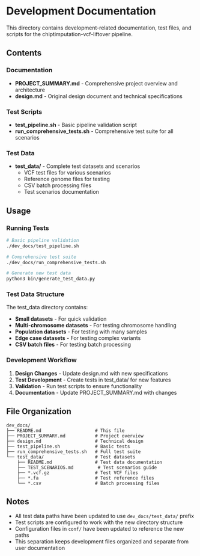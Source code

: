 # Development Documentation

This directory contains development-related documentation, test files, and scripts for the chiptimputation-vcf-liftover pipeline.

## Contents

### Documentation
- **PROJECT_SUMMARY.md** - Comprehensive project overview and architecture
- **design.md** - Original design document and technical specifications

### Test Scripts
- **test_pipeline.sh** - Basic pipeline validation script
- **run_comprehensive_tests.sh** - Comprehensive test suite for all scenarios

### Test Data
- **test_data/** - Complete test datasets and scenarios
  - VCF test files for various scenarios
  - Reference genome files for testing
  - CSV batch processing files
  - Test scenarios documentation

## Usage

### Running Tests

```bash
# Basic pipeline validation
./dev_docs/test_pipeline.sh

# Comprehensive test suite
./dev_docs/run_comprehensive_tests.sh

# Generate new test data
python3 bin/generate_test_data.py
```

### Test Data Structure

The test_data directory contains:
- **Small datasets** - For quick validation
- **Multi-chromosome datasets** - For testing chromosome handling
- **Population datasets** - For testing with many samples
- **Edge case datasets** - For testing complex variants
- **CSV batch files** - For testing batch processing

### Development Workflow

1. **Design Changes** - Update design.md with new specifications
2. **Test Development** - Create tests in test_data/ for new features
3. **Validation** - Run test scripts to ensure functionality
4. **Documentation** - Update PROJECT_SUMMARY.md with changes

## File Organization

```
dev_docs/
├── README.md                    # This file
├── PROJECT_SUMMARY.md           # Project overview
├── design.md                    # Technical design
├── test_pipeline.sh             # Basic tests
├── run_comprehensive_tests.sh   # Full test suite
└── test_data/                   # Test datasets
    ├── README.md                # Test data documentation
    ├── TEST_SCENARIOS.md         # Test scenarios guide
    ├── *.vcf.gz                 # Test VCF files
    ├── *.fa                     # Test reference files
    └── *.csv                    # Batch processing files
```

## Notes

- All test data paths have been updated to use `dev_docs/test_data/` prefix
- Test scripts are configured to work with the new directory structure
- Configuration files in `conf/` have been updated to reference the new paths
- This separation keeps development files organized and separate from user documentation
